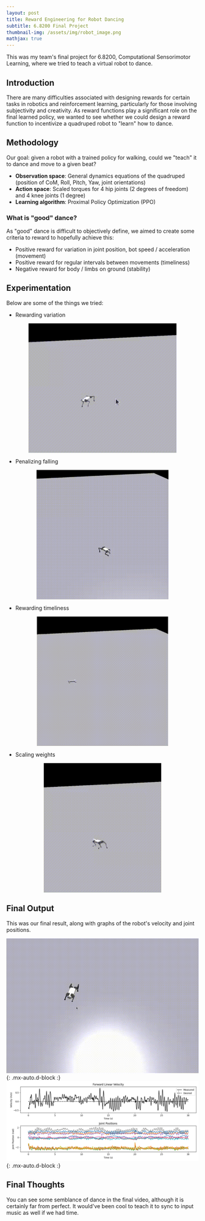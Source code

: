 ```yaml
---
layout: post
title: Reward Engineering for Robot Dancing
subtitle: 6.8200 Final Project
thumbnail-img: /assets/img/robot_image.png
mathjax: true
---
```


This was my team's final project for 6.8200, Computational Sensorimotor Learning, where we tried to teach a virtual robot to dance.

## Introduction

There are many difficulties associated with designing rewards for certain tasks in robotics and reinforcement learning, particularly for those involving subjectivity and creativity. As reward functions play a significant role on the final learned policy, we wanted to see whether we could design a reward function to incentivize a quadruped robot to "learn" how to dance.

## Methodology

Our goal: given a robot with a trained policy for walking, could we "teach" it to dance and move to a given beat?

- **Observation space**: General dynamics equations of the quadruped (position of CoM, Roll, Pitch, Yaw, joint orientations)
- **Action space**: Scaled torques for 4 hip joints (2 degrees of freedom) and 4 knee joints (1 degree)
- **Learning algorithm**: Proximal Policy Optimization (PPO)

### What is "good" dance?

As "good" dance is difficult to objectively define, we aimed to create some criteria to reward to hopefully achieve this:

- Positive reward for variation in joint position, bot speed / acceleration (movement)
- Positive reward for regular intervals between movements (timeliness)
- Negative reward for body / limbs on ground (stability)

## Experimentation

Below are some of the things we tried:

- Rewarding variation

<img src="/assets/img/robot-1.gif" alt="rewarding-variation" style="max-height: 338px; display: block; margin-left: auto; margin-right: auto;">

- Penalizing falling

<img src="/assets/img/robot-2.gif" alt="penalizing-falling" style="max-height: 338px; display: block; margin-left: auto; margin-right: auto;">

- Rewarding timeliness

<img src="/assets/img/robot-3.gif" alt="rewarding-timeliness" style="max-height: 338px; display: block; margin-left: auto; margin-right: auto;">

- Scaling weights

<img src="/assets/img/robot-4.gif" alt="scaling-weights" style="max-height: 338px; display: block; margin-left: auto; margin-right: auto;">

## Final Output

This was our final result, along with graphs of the robot's velocity and joint positions.

![final-robot](/assets/img/robot-final.gif){: .mx-auto.d-block :}
![final-policy](/assets/img/final-policy.png){: .mx-auto.d-block :}

## Final Thoughts

You can see some semblance of dance in the final video, although it is certainly far from perfect. It would've been cool to teach it to sync to input music as well if we had time.
